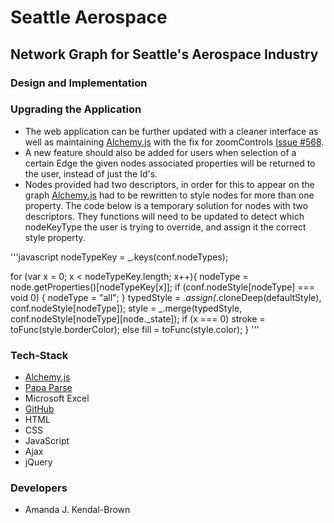 # Seattle Aerospace
## Network Graph for Seattle's Aerospace Industry 

### Design and Implementation

### Upgrading the Application

* The web application can be further updated with a cleaner interface as well as maintaining [Alchemy.js](http://graphalchemist.github.io/Alchemy/#/) with the fix for zoomControls [Issue #568](https://github.com/GraphAlchemist/Alchemy/issues/568). 
* A new feature should also be added for users when selection of a certain Edge the given nodes associated properties will be returned to the user, instead of just the Id's.
* Nodes provided had two descriptors, in order for this to appear on the graph [Alchemy.js](http://graphalchemist.github.io/Alchemy/#/) had to be rewritten to style nodes for more than one property. The code below is a temporary solution for nodes with two descriptors. They functions will need to be updated to detect which nodeKeyType the user is trying to override, and assign it the correct style property.

'''javascript
nodeTypeKey = _.keys(conf.nodeTypes);

for (var x = 0; x < nodeTypeKey.length; x++){
  nodeType = node.getProperties()[nodeTypeKey[x]];
  if (conf.nodeStyle[nodeType] === void 0) {
    nodeType = "all";
  }
  typedStyle = _.assign(_.cloneDeep(defaultStyle), conf.nodeStyle[nodeType]);
  style = _.merge(typedStyle, conf.nodeStyle[nodeType][node._state]);
  if (x === 0)
      stroke = toFunc(style.borderColor);
  else
      fill = toFunc(style.color);
}
'''
 
### Tech-Stack
* [Alchemy.js](http://graphalchemist.github.io/Alchemy/#/)
* [Papa Parse](http://papaparse.com)
* Microsoft Excel
* [GitHub](https://github.com/ajkendal/SeattleAerospace)
* HTML
* CSS
* JavaScript
* Ajax
* jQuery

### Developers
* Amanda J. Kendal-Brown